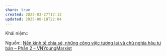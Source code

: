 ```yaml
---
share: true
created: 2025-03-27T17:13
updated: 2025-08-18T22:04
---
```

Khái niệm:: 

Nguồn:: [Nền kinh tế chia sẻ, những công việc tương lai và chủ nghĩa hậu tư bản – Phần 2 – VNYoungMarxist](https://vnmarxist.com/post-22.html)
